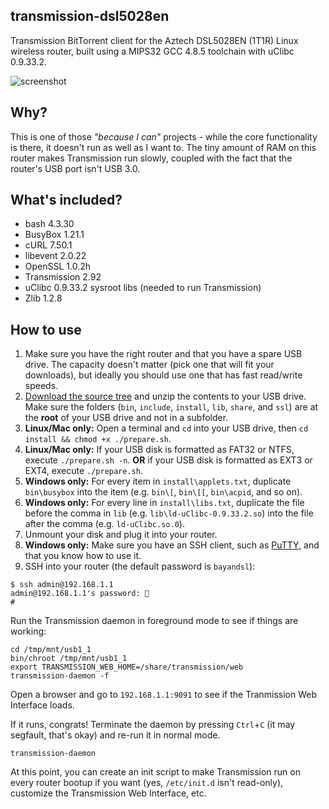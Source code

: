transmission-dsl5028en
------------

Transmission BitTorrent client for the Aztech DSL5028EN (1T1R) Linux wireless router, built using a MIPS32 GCC 4.8.5 toolchain with uClibc 0.9.33.2.

![screenshot](http://i.imgur.com/JbDS9Zd.png)

## Why?

This is one of those *"because I can"* projects - while the core functionality is there, it doesn't run as well as I want to.
The tiny amount of RAM on this router makes Transmission run slowly, coupled with the fact that the router's USB port isn't USB 3.0.

## What's included?

* bash 4.3.30
* BusyBox 1.21.1
* cURL 7.50.1
* libevent 2.0.22
* OpenSSL 1.0.2h
* Transmission 2.92
* uClibc 0.9.33.2 sysroot libs (needed to run Transmission)
* Zlib 1.2.8

## How to use

1. Make sure you have the right router and that you have a spare USB drive. The capacity doesn't matter (pick one that will fit your downloads), but ideally you should use one that has fast read/write speeds.
2. [Download the source tree](https://github.com/aureljared/transmission-dsl5028en/archive/master.zip) and unzip the contents to your USB drive. Make sure the folders (`bin`, `include`, `install`, `lib`, `share`, and `ssl`) are at the **root** of your USB drive and not in a subfolder.
3. **Linux/Mac only:** Open a terminal and `cd` into your USB drive, then `cd install && chmod +x ./prepare.sh`.
4. **Linux/Mac only:** If your USB disk is formatted as FAT32 or NTFS, execute `./prepare.sh -n`. **OR** if your USB disk is formatted as EXT3 or EXT4, execute `./prepare.sh`.
5. **Windows only:** For every item in `install\applets.txt`, duplicate `bin\busybox` into the item (e.g. `bin\[`, `bin\[[`, `bin\acpid`, and so on).
6. **Windows only:** For every line in `install\libs.txt`, duplicate the file before the comma in `lib` (e.g. `lib\ld-uClibc-0.9.33.2.so`) into the file after the comma (e.g. `ld-uClibc.so.0`).
7. Unmount your disk and plug it into your router.
8. **Windows only:** Make sure you have an SSH client, such as [PuTTY](http://www.putty.org), and that you know how to use it.
9. SSH into your router (the default password is `bayandsl`):
```
$ ssh admin@192.168.1.1
admin@192.168.1.1's password: 🔑
#
```
Run the Transmission daemon in foreground mode to see if things are working:
```
cd /tmp/mnt/usb1_1
bin/chroot /tmp/mnt/usb1_1
export TRANSMISSION_WEB_HOME=/share/transmission/web
transmission-daemon -f
```
Open a browser and go to `192.168.1.1:9091` to see if the Tranmission Web Interface loads.

If it runs, congrats! Terminate the daemon by pressing `Ctrl`+`C` (it may segfault, that's okay) and re-run it in normal mode.
```
transmission-daemon
```

At this point, you can create an init script to make Transmission run on every router bootup if you want (yes, `/etc/init.d` isn't read-only), customize the Transmission Web Interface, etc.

